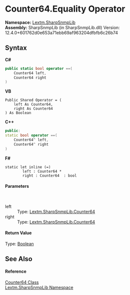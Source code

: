 # Counter64.Equality Operator 
 

**Namespace:**&nbsp;<a href="N_Lextm_SharpSnmpLib">Lextm.SharpSnmpLib</a><br />**Assembly:**&nbsp;SharpSnmpLib (in SharpSnmpLib.dll) Version: 12.4.0+601762d0e653a71ebb69af963204dfbfb6c26b74

## Syntax

**C#**<br />
``` C#
public static bool operator ==(
	Counter64 left,
	Counter64 right
)
```

**VB**<br />
``` VB
Public Shared Operator = ( 
	left As Counter64,
	right As Counter64
) As Boolean
```

**C++**<br />
``` C++
public:
static bool operator ==(
	Counter64^ left, 
	Counter64^ right
)
```

**F#**<br />
``` F#
static let inline (=)
        left : Counter64 * 
        right : Counter64  : bool
```


#### Parameters
&nbsp;<dl><dt>left</dt><dd>Type: <a href="T_Lextm_SharpSnmpLib_Counter64">Lextm.SharpSnmpLib.Counter64</a><br /></dd><dt>right</dt><dd>Type: <a href="T_Lextm_SharpSnmpLib_Counter64">Lextm.SharpSnmpLib.Counter64</a><br /></dd></dl>

#### Return Value
Type: <a href="https://docs.microsoft.com/dotnet/api/system.boolean" target="_blank" rel="noopener noreferrer">Boolean</a>

## See Also


#### Reference
<a href="T_Lextm_SharpSnmpLib_Counter64">Counter64 Class</a><br /><a href="N_Lextm_SharpSnmpLib">Lextm.SharpSnmpLib Namespace</a><br />